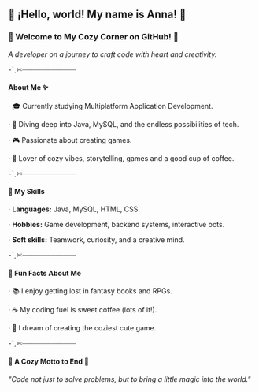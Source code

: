 ## 🌸 ¡Hello, world! My name is Anna! 🌸
### 🌼 Welcome to My Cozy Corner on GitHub! 🌼
 _A developer on a journey to craft code with heart and creativity._

-ˋˏ✄┈┈┈┈┈┈┈┈┈┈┈┈┈

#### About Me ✨

· 🎓 Currently studying Multiplatform Application Development.

· 🌱 Diving deep into Java, MySQL, and the endless possibilities of tech.

· 🎮 Passionate about creating games.

· 🐾 Lover of cozy vibes, storytelling, games and a good cup of coffee.

-ˋˏ✄┈┈┈┈┈┈┈┈┈┈┈┈┈

#### 🌟 My Skills

· **Languages:** Java, MySQL, HTML, CSS.

· **Hobbies:** Game development, backend systems, interactive bots.

· **Soft skills:** Teamwork, curiosity, and a creative mind.

-ˋˏ✄┈┈┈┈┈┈┈┈┈┈┈┈┈

#### 💖 Fun Facts About Me

· 📚 I enjoy getting lost in fantasy books and RPGs.

· ☕ My coding fuel is sweet coffee (lots of it!).

· 🎨 I dream of creating the coziest cute game.
<!--
-ˋˏ✄┈┈┈┈┈┈┈┈┈┈┈┈┈

#### 🌟 Let's Connect!

· 🌐 Portfolio Website (if you have one)
· 🐦 Twitter
· 💌 Email-->

-ˋˏ✄┈┈┈┈┈┈┈┈┈┈┈┈┈

#### 🌸 A Cozy Motto to End 🌸

_"Code not just to solve problems, but to bring a little magic into the world."_

<!--**anakeyofsun/Anakeyofsun** is a ✨ _special_ ✨ repository because its `README.md` (this file) appears on your GitHub profile.

- 🔭 I’m currently working on ...
- 🌱 I’m currently learning 
- 👯 I’m looking to collaborate on ...
- 🤔 I’m looking for help with ...
- 💬 Ask me about ...
- 📫 How to reach me: ...
- 😄 Pronouns: ...
- ⚡ Fun fact: ...-->

